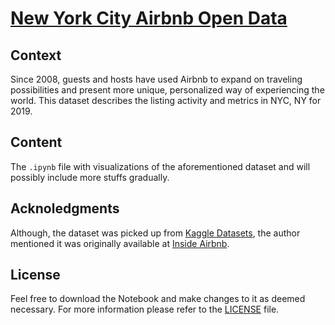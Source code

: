 # [New York City Airbnb Open Data](https://www.kaggle.com/dgomonov/new-york-city-airbnb-open-data)

## Context

Since 2008, guests and hosts have used Airbnb to expand on traveling possibilities and present more unique, personalized way of experiencing the world. This dataset describes the listing activity and metrics in NYC, NY for 2019.

## Content

The `.ipynb` file with visualizations of the aforementioned dataset and will possibly include more stuffs gradually.

## Acknoledgments

Although, the dataset was picked up from [Kaggle Datasets](https://www.kaggle.com/dgomonov/new-york-city-airbnb-open-data), the author mentioned it was originally available at [Inside Airbnb](http://insideairbnb.com/index.html).

## License

Feel free to download the Notebook and make changes to it as deemed necessary. For more information please refer to the [LICENSE](https://github.com/Jarmos-san/NYCAirbnbOpenData/blob/master/LICENSE) file.

